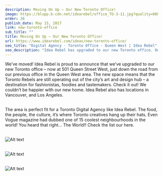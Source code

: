 ```yaml
---
description: Moving On Up – Our New Toronto Office!
image: https://blupp.b-cdn.net/idearebel/office_TO-3-11.jpg?quality=80&width=800
order: 26
publish_date: May 15, 2017
link: new-toronto-office
sub_title: ""
title: Moving On Up – Our New Toronto Office!
url: https://www.idearebel.com/ideas/new-toronto-office/
seo_title: "Digital Agency - Toronto Office - Queen West | Idea Rebel"
seo_description: "Idea Rebel has upgraded to our new Toronto office. Our digital agency in Toronto is now located at 80 Mitchell Avenue, the city’s art and design hub."
---
```

We’ve moved! Idea Rebel is proud to announce that we’ve upgraded to our new Toronto office – now at 501 Queen Street West, just down the road from our previous office in the Queen West area. The new space means that the Toronto Rebels are still operating out of the city’s art and design hub – a destination for fashionistas, foodies and tastemakers. Check it out! We couldn’t be happier with our new home. Idea Rebel also has locations in Vancouver, and Los Angeles.

\
The area is perfect fit for a Toronto Digital Agency like Idea Rebel. The food, the people, the culture, it’s where Toronto creatives hang up their hats. Even Vogue magazine had dubbed one of 15 coolest neighbourhoods in the world!  You heard that right… The World!!  Check the list our here.

\
![Alt text](https://blupp.b-cdn.net/idearebel/IR_Offices.jpg?quality=80&width=800?quality=80&width=800 "a title")

\
![Alt text](https://blupp.b-cdn.net/idearebel/IR_Kitchen.jpg?quality=80&width=800?quality=80&width=800 "a title")

\
![Alt text](https://blupp.b-cdn.net/idearebel/IR_Boardroom-1024x688.jpg?quality=80&width=800?quality=80&width=800 "a title")

